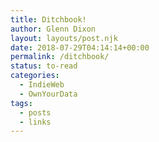 ```yaml
---
title: Ditchbook!
author: Glenn Dixon
layout: layouts/post.njk
date: 2018-07-29T04:14:14+00:00
permalink: /ditchbook/
status: to-read
categories:
  - IndieWeb
  - OwnYourData
tags:
  - posts
  - links
---
```

